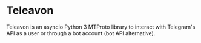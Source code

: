# Teleavon
Teleavon is an asyncio Python 3 MTProto library to interact with Telegram's API as a user or through a bot account (bot API alternative).
